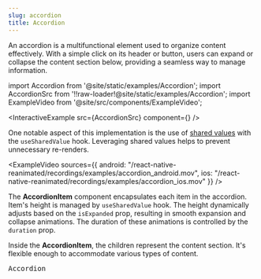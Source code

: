```yaml
---
slug: accordion
title: Accordion
---
```


An accordion is a multifunctional element used to organize content effectively. With a simple click on its header or button, users can expand or collapse the content section below, providing a seamless way to manage information.

import Accordion from '@site/static/examples/Accordion';
import AccordionSrc from '!!raw-loader!@site/static/examples/Accordion';
import ExampleVideo from '@site/src/components/ExampleVideo';

<InteractiveExample src={AccordionSrc} component={<Accordion />} />

One notable aspect of this implementation is the use of [shared values](/docs/fundamentals/glossary#shared-value) with the `useSharedValue` hook. Leveraging shared values helps to prevent unnecessary re-renders.

<CollapsibleCode src={AccordionSrc} showLines={[16,16]}/>

<ExampleVideo
sources={{
    android: "/react-native-reanimated/recordings/examples/accordion_android.mov",
    ios: "/react-native-reanimated/recordings/examples/accordion_ios.mov"
  }}
/>

The **AccordionItem** component encapsulates each item in the accordion. Item's height is managed by `useSharedValue` hook. The height dynamically adjusts based on the `isExpanded` prop, resulting in smooth expansion and collapse animations. The duration of these animations is controlled by the `duration` prop.

Inside the **AccordionItem**, the children represent the content section. It's flexible enough to accommodate various types of content.

<samp id="Accordion">Accordion</samp>

<CollapsibleCode src={AccordionSrc} showLines={[9,41]}/>
